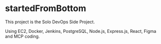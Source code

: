 # startedFromBottom
This project is the Solo DevOps Side Project.

Using EC2, Docker, Jenkins, PostgreSQL, Node.js, Express.js, React, Figma and MCP coding.
